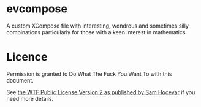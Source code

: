 evcompose
=========

A custom XCompose file with interesting, wondrous and sometimes silly combinations
particularly for those with a keen interest in mathematics.

Licence
=======
Permission is granted to Do What The Fuck You Want To with this document.

See [the WTF Public License Version 2 as published by Sam Hocevar](http://wtfpl.net) if you need more details.
